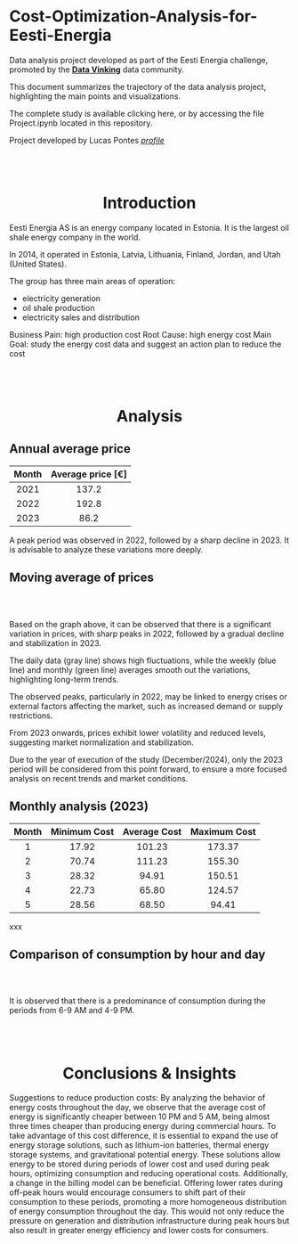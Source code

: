 # Cost-Optimization-Analysis-for-Eesti-Energia

Data analysis project developed as part of the Eesti Energia challenge, promoted by the **[Data Vinking](https://www.dataviking.com.br/)** data community. 

This document summarizes the trajectory of the data analysis project, highlighting the main points and visualizations.

The complete study is available clicking here, or by accessing the file Project.ipynb located in this repository.

Project developed by Lucas Pontes *[profile](https://www.linkedin.com/in/lucasdpontes/)*

<br><br><h1 align="center">Introduction</h1>

Eesti Energia AS is an energy company located in Estonia. It is the largest oil shale energy company in the world.

In 2014, it operated in Estonia, Latvia, Lithuania, Finland, Jordan, and Utah (United States).

The group has three main areas of operation:
- electricity generation
- oil shale production
- electricity sales and distribution

Business Pain: high production cost
Root Cause: high energy cost
Main Goal: study the energy cost data and suggest an action plan to reduce the cost

<br><br><h1 align="center">Analysis</h1>

## Annual average price

<div align="center">

| Month | Average price [€] |
|:-:|:-:|
| 2021 | 137.2 |
| 2022 | 192.8 |
| 2023 | 86.2 |

</div>

A peak period was observed in 2022, followed by a sharp decline in 2023. It is advisable to analyze these variations more deeply.

## Moving average of prices

<p align="center"><img src=""></p><br>

Based on the graph above, it can be observed that there is a significant variation in prices, with sharp peaks in 2022, followed by a gradual decline and stabilization in 2023.

The daily data (gray line) shows high fluctuations, while the weekly (blue line) and monthly (green line) averages smooth out the variations, highlighting long-term trends.

The observed peaks, particularly in 2022, may be linked to energy crises or external factors affecting the market, such as increased demand or supply restrictions.

From 2023 onwards, prices exhibit lower volatility and reduced levels, suggesting market normalization and stabilization.

Due to the year of execution of the study (December/2024), only the 2023 period will be considered from this point forward, to ensure a more focused analysis on recent trends and market conditions.

## Monthly analysis (2023)

| Month | Minimum Cost | Average Cost | Maximum Cost |
|:-:|:-:|:-:|:-:|
| 1 | 17.92 | 101.23 | 173.37 |
| 2 | 70.74 | 111.23 | 155.30 |
| 3 | 28.32 | 94.91 | 150.51 |
| 4 | 22.73 | 65.80 | 124.57 |
| 5 | 28.56 | 68.50 | 94.41 |

xxx

## Comparison of consumption by hour and day

<p align="center"><img src=""></p><br>

It is observed that there is a predominance of consumption during the periods from 6-9 AM and 4-9 PM.

<br><br><h1 align="center">Conclusions & Insights</h1>

Suggestions to reduce production costs:
By analyzing the behavior of energy costs throughout the day, we observe that the average cost of energy is significantly cheaper between 10 PM and 5 AM, being almost three times cheaper than producing energy during commercial hours.
To take advantage of this cost difference, it is essential to expand the use of energy storage solutions, such as lithium-ion batteries, thermal energy storage systems, and gravitational potential energy. These solutions allow energy to be stored during periods of lower cost and used during peak hours, optimizing consumption and reducing operational costs.
Additionally, a change in the billing model can be beneficial. Offering lower rates during off-peak hours would encourage consumers to shift part of their consumption to these periods, promoting a more homogeneous distribution of energy consumption throughout the day. This would not only reduce the pressure on generation and distribution infrastructure during peak hours but also result in greater energy efficiency and lower costs for consumers.
